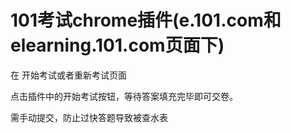 # 101考试chrome插件(e.101.com和elearning.101.com页面下)

在 开始考试或者重新考试页面

点击插件中的开始考试按钮，等待答案填充完毕即可交卷。

需手动提交，防止过快答题导致被查水表
